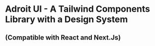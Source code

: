# Adroit UI - A Tailwind Components Library with a Design System
## (Compatible with React and Next.Js)
